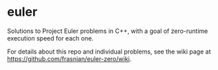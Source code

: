 # euler
Solutions to Project Euler problems in C++, with a goal of zero-runtime execution speed for each one.

For details about this repo and individual problems, see the wiki page at https://github.com/frasnian/euler-zero/wiki.

